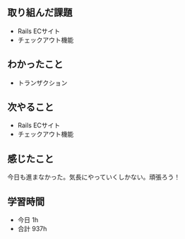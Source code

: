 ## 取り組んだ課題
- Rails ECサイト
- チェックアウト機能

## わかったこと
- トランザクション

## 次やること
- Rails ECサイト
- チェックアウト機能

## 感じたこと
今日も進まなかった。気長にやっていくしかない。頑張ろう！

## 学習時間
- 今日 1h
- 合計 937h
